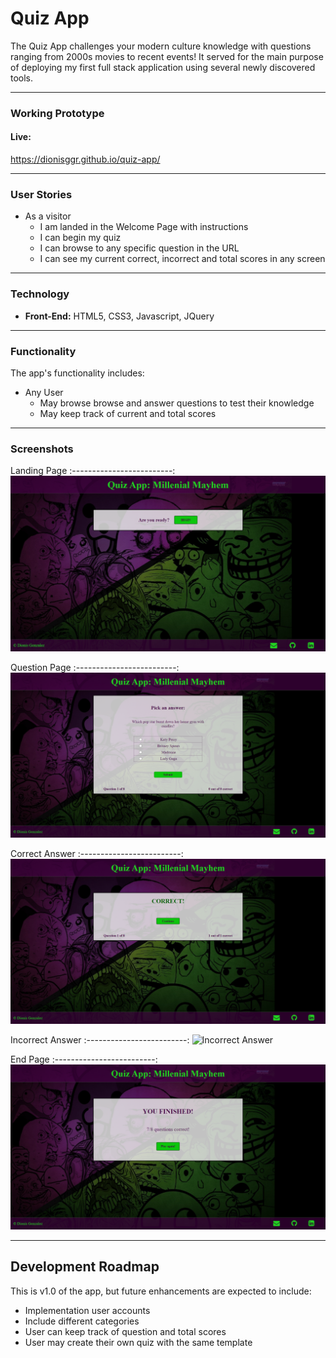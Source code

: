 # Quiz App
The Quiz App challenges your modern culture knowledge with questions ranging from 2000s movies to recent events! It served for the main purpose of deploying my first full stack application using several newly discovered tools.

---
### Working Prototype
#### Live:
https://dionisggr.github.io/quiz-app/

---

### User Stories
- As a visitor
  - I am landed in the Welcome Page with instructions
  - I can begin my quiz
  - I can browse to any specific question in the URL
  - I can see my current correct, incorrect and total scores in any screen

---

### Technology
* **Front-End:** HTML5, CSS3, Javascript, JQuery

---

### Functionality
The app's functionality includes:
* Any User
  * May browse browse and answer questions to test their knowledge
  * May keep track of current and total scores
    
---

### Screenshots
Landing Page
:-------------------------:
![Landing Page](/img/screenshots/landing.png)

Question Page
:-------------------------:
![Question Page](/img/screenshots/question.png)

Correct Answer
:-------------------------:
![Correct Answer](/img/screenshots/correct.png)

Incorrect Answer
:-------------------------:
![Incorrect Answer](/img/screenshots/wrong.png)

End Page
:-------------------------:
![End Page](/img/screenshots/finished.png)

---

## Development Roadmap
This is v1.0 of the app, but future enhancements are expected to include:
- Implementation user accounts
- Include different categories
- User can keep track of question and total scores
- User may create their own quiz with the same template